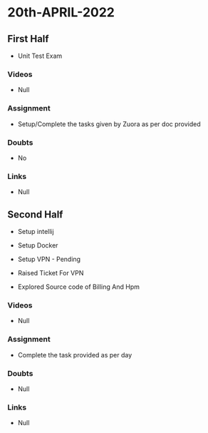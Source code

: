 # 20th-APRIL-2022

## First Half

- Unit Test Exam

### Videos

- Null

### Assignment 

- Setup/Complete the tasks given by Zuora as per doc provided

### Doubts

- No

### Links

- Null

## Second Half

- Setup intellij

- Setup Docker

- Setup VPN - Pending

- Raised Ticket For VPN

- Explored Source code of Billing And Hpm

### Videos

- Null 

### Assignment 

- Complete the task provided as per day

### Doubts

- Null

### Links

- Null
